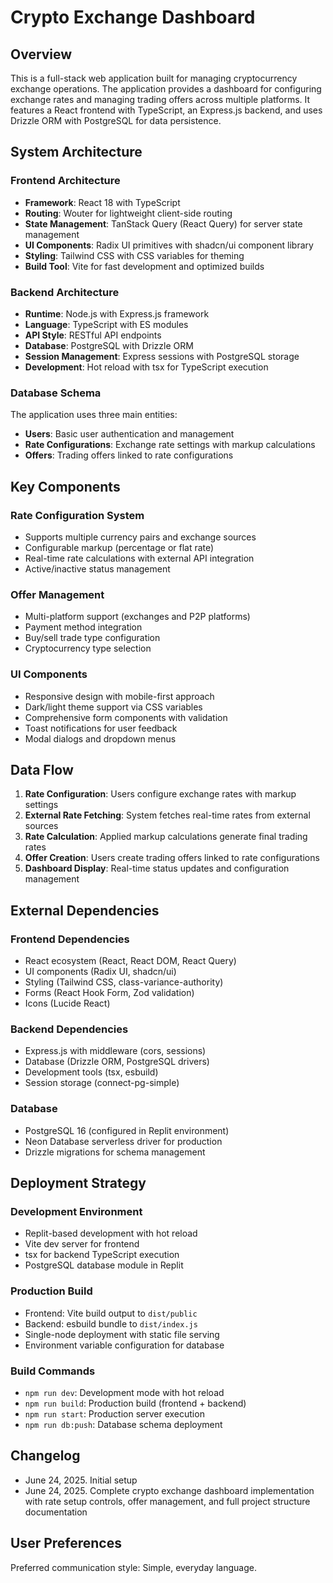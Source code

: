 # Crypto Exchange Dashboard

## Overview

This is a full-stack web application built for managing cryptocurrency exchange operations. The application provides a dashboard for configuring exchange rates and managing trading offers across multiple platforms. It features a React frontend with TypeScript, an Express.js backend, and uses Drizzle ORM with PostgreSQL for data persistence.

## System Architecture

### Frontend Architecture
- **Framework**: React 18 with TypeScript
- **Routing**: Wouter for lightweight client-side routing
- **State Management**: TanStack Query (React Query) for server state management
- **UI Components**: Radix UI primitives with shadcn/ui component library
- **Styling**: Tailwind CSS with CSS variables for theming
- **Build Tool**: Vite for fast development and optimized builds

### Backend Architecture
- **Runtime**: Node.js with Express.js framework
- **Language**: TypeScript with ES modules
- **API Style**: RESTful API endpoints
- **Database**: PostgreSQL with Drizzle ORM
- **Session Management**: Express sessions with PostgreSQL storage
- **Development**: Hot reload with tsx for TypeScript execution

### Database Schema
The application uses three main entities:
- **Users**: Basic user authentication and management
- **Rate Configurations**: Exchange rate settings with markup calculations
- **Offers**: Trading offers linked to rate configurations

## Key Components

### Rate Configuration System
- Supports multiple currency pairs and exchange sources
- Configurable markup (percentage or flat rate)
- Real-time rate calculations with external API integration
- Active/inactive status management

### Offer Management
- Multi-platform support (exchanges and P2P platforms)
- Payment method integration
- Buy/sell trade type configuration
- Cryptocurrency type selection

### UI Components
- Responsive design with mobile-first approach
- Dark/light theme support via CSS variables
- Comprehensive form components with validation
- Toast notifications for user feedback
- Modal dialogs and dropdown menus

## Data Flow

1. **Rate Configuration**: Users configure exchange rates with markup settings
2. **External Rate Fetching**: System fetches real-time rates from external sources
3. **Rate Calculation**: Applied markup calculations generate final trading rates
4. **Offer Creation**: Users create trading offers linked to rate configurations
5. **Dashboard Display**: Real-time status updates and configuration management

## External Dependencies

### Frontend Dependencies
- React ecosystem (React, React DOM, React Query)
- UI components (Radix UI, shadcn/ui)
- Styling (Tailwind CSS, class-variance-authority)
- Forms (React Hook Form, Zod validation)
- Icons (Lucide React)

### Backend Dependencies
- Express.js with middleware (cors, sessions)
- Database (Drizzle ORM, PostgreSQL drivers)
- Development tools (tsx, esbuild)
- Session storage (connect-pg-simple)

### Database
- PostgreSQL 16 (configured in Replit environment)
- Neon Database serverless driver for production
- Drizzle migrations for schema management

## Deployment Strategy

### Development Environment
- Replit-based development with hot reload
- Vite dev server for frontend
- tsx for backend TypeScript execution
- PostgreSQL database module in Replit

### Production Build
- Frontend: Vite build output to `dist/public`
- Backend: esbuild bundle to `dist/index.js`
- Single-node deployment with static file serving
- Environment variable configuration for database

### Build Commands
- `npm run dev`: Development mode with hot reload
- `npm run build`: Production build (frontend + backend)
- `npm run start`: Production server execution
- `npm run db:push`: Database schema deployment

## Changelog
- June 24, 2025. Initial setup
- June 24, 2025. Complete crypto exchange dashboard implementation with rate setup controls, offer management, and full project structure documentation

## User Preferences

Preferred communication style: Simple, everyday language.